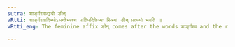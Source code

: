 ```yaml
---
sutra: शार्ङ्गरवाद्यञो ङीन्
vRtti: शार्ङ्गरवादिभ्योऽञन्तेभ्यश्च प्रातिपदिकेभ्यः स्त्रियां ङीन् प्रत्ययो भवति ॥
vRtti_eng: The feminine affix ङीन् comes after the words शार्ङ्गरव and the rest, and that which ends with the affix अञ् ॥

---
```

